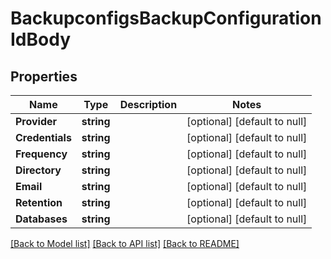 # BackupconfigsBackupConfigurationIdBody

## Properties
Name | Type | Description | Notes
------------ | ------------- | ------------- | -------------
**Provider** | **string** |  | [optional] [default to null]
**Credentials** | **string** |  | [optional] [default to null]
**Frequency** | **string** |  | [optional] [default to null]
**Directory** | **string** |  | [optional] [default to null]
**Email** | **string** |  | [optional] [default to null]
**Retention** | **string** |  | [optional] [default to null]
**Databases** | **string** |  | [optional] [default to null]

[[Back to Model list]](../README.md#documentation-for-models) [[Back to API list]](../README.md#documentation-for-api-endpoints) [[Back to README]](../README.md)

